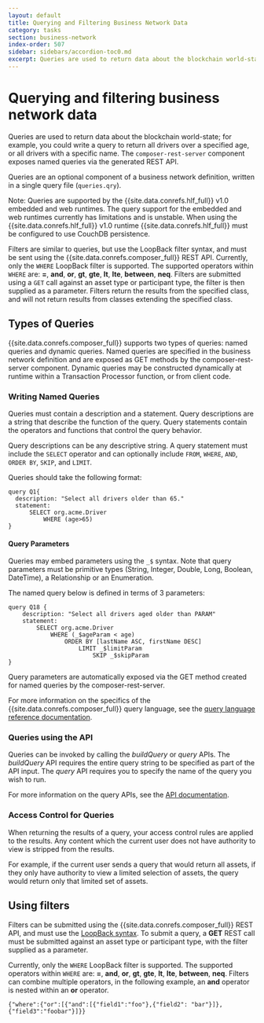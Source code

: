 ```yaml
---
layout: default
title: Querying and Filtering Business Network Data
category: tasks
section: business-network
index-order: 507
sidebar: sidebars/accordion-toc0.md
excerpt: Queries are used to return data about the blockchain world-state; for example, you could write a query to return all drivers over a defined age parameter, or all drivers with a specific name.
---
```


# Querying and filtering business network data

Queries are used to return data about the blockchain world-state; for example, you could write a query to return all drivers over a specified age, or all drivers with a specific name. The `composer-rest-server` component exposes named queries via the generated REST API.

Queries are an optional component of a business network definition, written in a single query file (`queries.qry`).

Note: Queries are supported by the {{site.data.conrefs.hlf_full}} v1.0 embedded and web runtimes. The query support for the embedded and web runtimes currently has limitations and is unstable. When using the {{site.data.conrefs.hlf_full}} v1.0 runtime {{site.data.conrefs.hlf_full}} must be configured to use CouchDB persistence.

Filters are similar to queries, but use the LoopBack filter syntax, and must be sent using the {{site.data.conrefs.composer_full}} REST API. Currently, only the `WHERE` LoopBack filter is supported. The supported operators within `WHERE` are: **=**, **and**, **or**, **gt**, **gte**, **lt**, **lte**, **between**, **neq**. Filters are submitted using a `GET` call against an asset type or participant type, the filter is then supplied as a parameter. Filters return the results from the specified class, and will not return results from classes extending the specified class.

## Types of Queries

{{site.data.conrefs.composer_full}} supports two types of queries: named queries and dynamic queries. Named queries are specified in the business network definition and are exposed as GET methods by the composer-rest-server component. Dynamic queries may be constructed dynamically at runtime within a Transaction Processor function, or from client code.

### Writing Named Queries

Queries must contain a description and a statement. Query descriptions are a string that describe the function of the query. Query statements contain the operators and functions that control the query behavior.

Query descriptions can be any descriptive string. A query statement must include the `SELECT` operator and can optionally include `FROM`, `WHERE`, `AND`, `ORDER BY`, `SKIP`, and `LIMIT`.

Queries should take the following format:

```
query Q1{
  description: "Select all drivers older than 65."
  statement:
      SELECT org.acme.Driver
          WHERE (age>65)
}
```

#### Query Parameters

Queries may embed parameters using the `_$` syntax. Note that query parameters must be primitive types (String, Integer, Double, Long, Boolean, DateTime), a Relationship or an Enumeration.

The named query below is defined in terms of 3 parameters:

```
query Q18 {
    description: "Select all drivers aged older than PARAM"
    statement:
        SELECT org.acme.Driver
            WHERE (_$ageParam < age)
                ORDER BY [lastName ASC, firstName DESC]
                    LIMIT _$limitParam
                        SKIP _$skipParam
}
```

Query parameters are automatically exposed via the GET method created for named queries by the composer-rest-server.

For more information on the specifics of the {{site.data.conrefs.composer_full}} query language, see the [query language reference documentation](../reference/query-language.html).

### Queries using the API

Queries can be invoked by calling the _buildQuery_ or _query_ APIs. The _buildQuery_ API requires the entire query string to be specified as part of the API input. The _query_ API requires you to specify the name of the query you wish to run.

For more information on the query APIs, see the [API documentation](../jsdoc/index.html).

### Access Control for Queries

When returning the results of a query, your access control rules are applied to the results. Any content which the current user does not have authority to view is stripped from the results.

For example, if the current user sends a query that would return all assets, if they only have authority to view a limited selection of assets, the query would return only that limited set of assets.

## Using filters

Filters can be submitted using the {{site.data.conrefs.composer_full}} REST API, and must use the [LoopBack syntax](https://loopback.io/doc/en/lb2/Where-filter.html). To submit a query, a **GET** REST call must be submitted against an asset type or participant type, with the filter supplied as a parameter.


Currently, only the `WHERE` LoopBack filter is supported. The supported operators within `WHERE` are: **=**, **and**, **or**, **gt**, **gte**, **lt**, **lte**, **between**, **neq**. Filters can combine multiple operators, in the following example, an **and** operator is nested within an **or** operator.

```
{"where":{"or":[{"and":[{"field1":"foo"},{"field2": "bar"}]},{"field3":"foobar"}]}}
```
